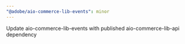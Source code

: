 ```yaml
---
"@adobe/aio-commerce-lib-events": minor
---
```


Update aio-commerce-lib-events with published aio-commerce-lib-api dependency
